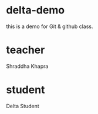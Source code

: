 # delta-demo
this is a demo for Git &amp; github class.

# teacher
Shraddha Khapra

# student
Delta Student
